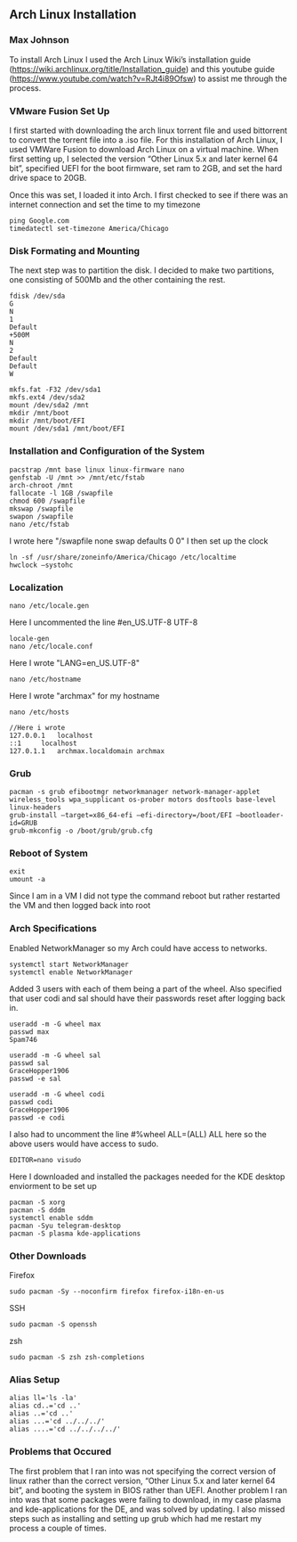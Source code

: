 ## Arch Linux Installation
### Max Johnson

To install Arch Linux I used the Arch Linux Wiki’s installation guide (https://wiki.archlinux.org/title/Installation_guide) and this youtube guide (https://www.youtube.com/watch?v=RJt4i89Ofsw) to assist me through the process.


### VMware Fusion Set Up
I first started with downloading the arch linux torrent file and used bittorrent to convert the torrent file into a .iso file. For this installation of Arch Linux, I used VMWare Fusion to download Arch Linux on a virtual machine. When first setting up, I selected the version “Other Linux 5.x and later kernel 64 bit”, specified UEFI for the boot firmware, set ram to 2GB, and set the hard drive space to 20GB.

Once this was set, I loaded it into Arch. I first checked to see if there was an internet connection and set the time to my timezone
```
ping Google.com
timedatectl set-timezone America/Chicago
```

### Disk Formating and Mounting
The next step was to partition the disk. I decided to make two partitions, one consisting of 500Mb and the other containing the rest. 
```
fdisk /dev/sda
G
N
1
Default
+500M 
N
2
Default
Default
W

mkfs.fat -F32 /dev/sda1
mkfs.ext4 /dev/sda2
mount /dev/sda2 /mnt 
mkdir /mnt/boot
mkdir /mnt/boot/EFI
mount /dev/sda1 /mnt/boot/EFI
```
### Installation and Configuration of the System
```
pacstrap /mnt base linux linux-firmware nano
genfstab -U /mnt >> /mnt/etc/fstab
arch-chroot /mnt
fallocate -l 1GB /swapfile
chmod 600 /swapfile
mkswap /swapfile
swapon /swapfile
nano /etc/fstab 
```
I wrote here "/swapfile none swap defaults 0 0"
I then set up the clock
```
ln -sf /usr/share/zoneinfo/America/Chicago /etc/localtime 
hwclock —systohc 
```
### Localization
```
nano /etc/locale.gen
```
Here I uncommented the line #en_US.UTF-8 UTF-8
```
locale-gen
nano /etc/locale.conf
```
Here I wrote "LANG=en_US.UTF-8"
```
nano /etc/hostname 
```
Here I wrote "archmax" for my hostname
```
nano /etc/hosts 

//Here i wrote
127.0.0.1	localhost
::1		localhost
127.0.1.1	archmax.localdomain	archmax
```
### Grub
```
pacman -s grub efibootmgr networkmanager network-manager-applet wireless_tools wpa_supplicant os-prober motors dosftools base-level linux-headers
grub-install —target=x86_64-efi —efi-directory=/boot/EFI —bootloader-id=GRUB
grub-mkconfig -o /boot/grub/grub.cfg
```
### Reboot of System
```
exit
umount -a
```
Since I am in a VM I did not type the command reboot but rather restarted the VM and then logged back into root

### Arch Specifications
Enabled NetworkManager so my Arch could have access to networks.
```
systemctl start NetworkManager
systemctl enable NetworkManager
```
Added 3 users with each of them being a part of the wheel. Also specified that user codi and sal should have their passwords reset after logging back in.
```
useradd -m -G wheel max
passwd max
Spam746

useradd -m -G wheel sal
passwd sal
GraceHopper1906
passwd -e sal

useradd -m -G wheel codi
passwd codi
GraceHopper1906
passwd -e codi
```
I also had to uncomment the line #%wheel ALL=(ALL) ALL here so the above users would have access to sudo.
```
EDITOR=nano visudo
```
Here I downloaded and installed the packages needed for the KDE desktop enviorment to be set up
```
pacman -S xorg
pacman -S dddm
systemctl enable sddm
pacman -Syu telegram-desktop 
pacman -S plasma kde-applications
```
### Other Downloads
Firefox
```
sudo pacman -Sy --noconfirm firefox firefox-i18n-en-us
```
SSH
```
sudo pacman -S openssh
```
zsh
```
sudo pacman -S zsh zsh-completions
```
### Alias Setup
```
alias ll='ls -la'
alias cd..='cd ..'
alias ..='cd ..'
alias ...='cd ../../../'
alias ....='cd ../../../../'
```
### Problems that Occured
The first problem that I ran into was not specifying the correct version of linux rather than the correct version, “Other Linux 5.x and later kernel 64 bit”, and booting the system in BIOS rather than UEFI. Another problem I ran into was that some packages were failing to download, in my case plasma and kde-applications for the DE, and was solved by updating. I also missed steps such as installing and setting up grub which had me restart my process a couple of times.
